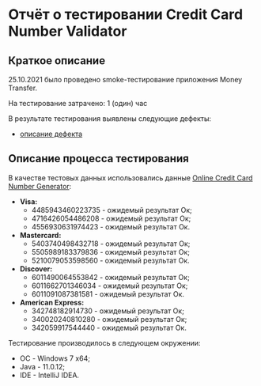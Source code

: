 # Отчёт о тестировании Credit Card Number Validator

## Краткое описание

25.10.2021 было проведено smoke-тестирование приложения Money Transfer.

На тестирование затрачено: 1 (один) час

В результате тестирования выявлены следующие дефекты:
* [описание дефекта](https://github.com/Lognestix/Exercise_1.2/issues/1#issue-1035227893)

## Описание процесса тестирования

В качестве тестовых данных использовались данные [Online Credit Card Number Generator](https://www.getcreditcardnumbers.com/credit-card-generator):
* **Visa:**
	* 4485943460223735 - ожидемый результат Ок;
	* 4716426054486208 - ожидемый результат Ок;
	* 4556930631974423 - ожидемый результат Ок.
* **Mastercard:**
	* 5403740498432718 - ожидемый результат Ок;
	* 5505989183379836 - ожидемый результат Ок;
	* 5210079053598560 - ожидемый результат Ок.
* **Discover:**
	* 6011490064553842 - ожидемый результат Ок;
	* 6011662701346034 - ожидемый результат Ок;
	* 6011091087381581 - ожидемый результат Ок.
* **American Express:**
	* 342748182914730 - ожидемый результат Ок;
	* 340020240810280 - ожидемый результат Ок;
	* 342059917544440 - ожидемый результат Ок.
	
Тестирование производилось в следующем окружении:
* ОС - Windows 7 x64;
* Java - 11.0.12;
* IDE - IntelliJ IDEA.